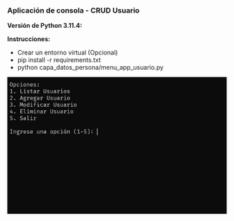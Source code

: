 ### **Aplicación de consola - CRUD Usuario**

**Versión de Python 3.11.4:**

**Instrucciones:**
- Crear un entorno virtual (Opcional)
- pip install -r requirements.txt
- python capa_datos_persona/menu_app_usuario.py

![menu_app_usuario](./assets/Menu.png)